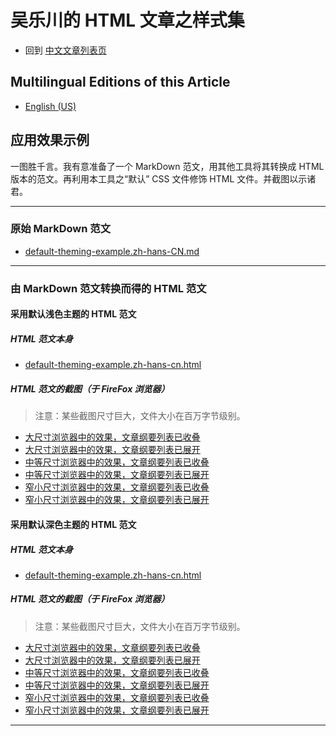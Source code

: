 <link rel="stylesheet" href="../../../dist/css/wulechuan-styles-for-html-via-markdown--vscode.default.min.css">

# 吴乐川的 HTML 文章之样式集

- 回到 [中文文章列表页](../../../ReadMe.zh-hans-CN.md)


## Multilingual Editions of this Article

- [English (US)](../en-US/application-examples.md)




## 应用效果示例

一图胜千言。我有意准备了一个 MarkDown 范文，用其他工具将其转换成 HTML 版本的范文。再利用本工具之“默认” CSS 文件修饰 HTML 文件。并截图以示诸君。

-----

### 原始 MarkDown 范文

- [default-theming-example.zh-hans-CN.md](../../examples/source-markdown-files/default-theming-example.zh-hans-CN.md)

-----

### 由 MarkDown 范文转换而得的 HTML 范文

#### 采用默认浅色主题的 HTML 范文

##### HTML 范文本身

- [default-theming-example.zh-hans-cn.html](../../examples/rendered/default-light-colored/html/default-theming-example.zh-hans-cn.html)


##### HTML 范文的截图（于 FireFox 浏览器）

> 注意：某些截图尺寸巨大，文件大小在百万字节级别。

- [大尺寸浏览器中的效果，文章纲要列表已收叠](../../examples/rendered/default-light-colored/snapshots/zh-Hans-CN-1-大尺寸浏览器中的效果-文章纲要列表已收叠.png)
- [大尺寸浏览器中的效果，文章纲要列表已展开](../../examples/rendered/default-light-colored/snapshots/zh-Hans-CN-1-大尺寸浏览器中的效果-文章纲要列表已展开.png)
- [中等尺寸浏览器中的效果，文章纲要列表已收叠](../../examples/rendered/default-light-colored/snapshots/zh-Hans-CN-2-中等尺寸浏览器中的效果-文章纲要列表已收叠.png)
- [中等尺寸浏览器中的效果，文章纲要列表已展开](../../examples/rendered/default-light-colored/snapshots/zh-Hans-CN-2-中等尺寸浏览器中的效果-文章纲要列表已展开.png)
- [窄小尺寸浏览器中的效果，文章纲要列表已收叠](../../examples/rendered/default-light-colored/snapshots/zh-Hans-CN-3-窄小尺寸浏览器中的效果-文章纲要列表已收叠.png)
- [窄小尺寸浏览器中的效果，文章纲要列表已展开](../../examples/rendered/default-light-colored/snapshots/zh-Hans-CN-3-窄小尺寸浏览器中的效果-文章纲要列表已展开.png)


#### 采用默认深色主题的 HTML 范文

##### HTML 范文本身

- [default-theming-example.zh-hans-cn.html](../../examples/rendered/default-dark-colored/html/default-theming-example.zh-hans-cn.html)


##### HTML 范文的截图（于 FireFox 浏览器）

> 注意：某些截图尺寸巨大，文件大小在百万字节级别。

- [大尺寸浏览器中的效果，文章纲要列表已收叠](../../examples/rendered/default-dark-colored/snapshots/zh-Hans-CN-1-大尺寸浏览器中的效果-文章纲要列表已收叠.png)
- [大尺寸浏览器中的效果，文章纲要列表已展开](../../examples/rendered/default-dark-colored/snapshots/zh-Hans-CN-1-大尺寸浏览器中的效果-文章纲要列表已展开.png)
- [中等尺寸浏览器中的效果，文章纲要列表已收叠](../../examples/rendered/default-dark-colored/snapshots/zh-Hans-CN-2-中等尺寸浏览器中的效果-文章纲要列表已收叠.png)
- [中等尺寸浏览器中的效果，文章纲要列表已展开](../../examples/rendered/default-dark-colored/snapshots/zh-Hans-CN-2-中等尺寸浏览器中的效果-文章纲要列表已展开.png)
- [窄小尺寸浏览器中的效果，文章纲要列表已收叠](../../examples/rendered/default-dark-colored/snapshots/zh-Hans-CN-3-窄小尺寸浏览器中的效果-文章纲要列表已收叠.png)
- [窄小尺寸浏览器中的效果，文章纲要列表已展开](../../examples/rendered/default-dark-colored/snapshots/zh-Hans-CN-3-窄小尺寸浏览器中的效果-文章纲要列表已展开.png)


-----


